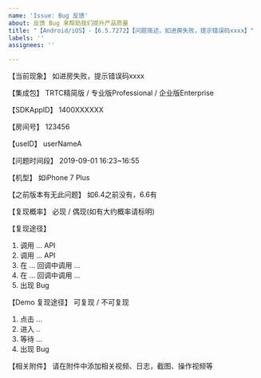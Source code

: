 ```yaml
---
name: 'Issue: Bug 反馈'
about: 反馈 Bug 来帮助我们提升产品质量
title: "【Android/iOS】-【6.5.7272】【问题简述，如进房失败，提示错误码xxxx】"
labels: ''
assignees: ''

---
```


【当前现象】
如进房失败，提示错误码xxxx

【集成包】
TRTC精简版 / 专业版Professional / 企业版Enterprise

【SDKAppID】
1400XXXXXX

【房间号】
123456

【useID】
userNameA

【问题时间段】
2019-09-01 16:23~16:55

【机型】
如iPhone 7 Plus

【之前版本有无此问题】
如6.4之前没有，6.6有

【复现概率】
必现 / 偶现(如有大约概率请标明)

【复现途径】
1. 调用 ... API
2. 调用 ... API
3. 在 ... 回调中调用 ...
4. 在 ... 回调中调用 ...
5. 出现 Bug

【Demo 复现途径】
可复现  / 不可复现
1. 点击 ...
2. 进入 ..
3. 等待 ...
4. 出现 Bug

【相关附件】
请在附件中添加相关视频、日志，截图、操作视频等
